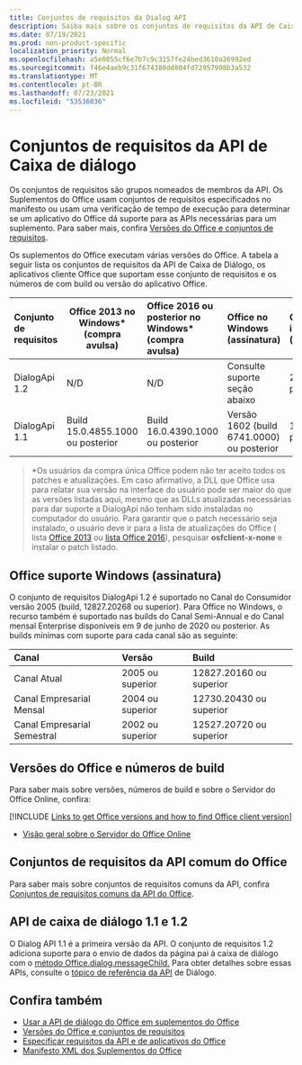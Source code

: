 ```yaml
---
title: Conjuntos de requisitos da Dialog API
description: Saiba mais sobre os conjuntos de requisitos da API de Caixa de Diálogo.
ms.date: 07/19/2021
ms.prod: non-product-specific
localization_priority: Normal
ms.openlocfilehash: a5e0855cf6e7b7c9c3157fe24bed3610a26992ed
ms.sourcegitcommit: f46e4aeb9c31f674380dd804fd72957998b3a532
ms.translationtype: MT
ms.contentlocale: pt-BR
ms.lasthandoff: 07/23/2021
ms.locfileid: "53536036"
---
```

# <a name="dialog-api-requirement-sets"></a>Conjuntos de requisitos da API de Caixa de diálogo

Os conjuntos de requisitos são grupos nomeados de membros da API. Os Suplementos do Office usam conjuntos de requisitos especificados no manifesto ou usam uma verificação de tempo de execução para determinar se um aplicativo do Office dá suporte para as APIs necessárias para um suplemento. Para saber mais, confira [Versões do Office e conjuntos de requisitos](../../develop/office-versions-and-requirement-sets.md).

Os suplementos do Office executam várias versões do Office. A tabela a seguir lista os conjuntos de requisitos da API de Caixa de Diálogo, os aplicativos cliente Office que suportam esse conjunto de requisitos e os números de com build ou versão do aplicativo Office.

|  Conjunto de requisitos  | Office 2013 no Windows\*<br>(compra avulsa) | Office 2016 ou posterior no Windows\*<br>(compra avulsa)   | Office no Windows<br>(assinatura) |  Office no iPad<br>(assinatura)  |  Office no Mac<br>(assinatura)  | Office na Web  |  Servidor do Office Online  |
|:-----|-----|:-----|:-----|:-----|:-----|:-----|:-----|
| DialogApi 1.2  | N/D | N/D | Consulte suporte<br>seção abaixo | 2.37 ou posterior | 16.37 ou posterior | Junho de 2020 | N/A |
| DialogApi 1.1  | Build 15.0.4855.1000 ou posterior | Build 16.0.4390.1000 ou posterior | Versão 1602 (build 6741.0000) ou posterior | 1.22 ou posterior | 15.20 ou posterior | Janeiro de 2017 | Versão 1608 (build 7601.6800) ou posterior|

>\*Os usuários da compra única Office podem não ter aceito todos os patches e atualizações. Em caso afirmativo, a DLL que Office usa para relatar sua versão na interface do usuário pode ser maior do que as versões listadas aqui, mesmo que as DLLs atualizadas necessárias para dar suporte a DialogApi não tenham sido instaladas no computador do usuário. Para garantir que o patch necessário seja instalado, o usuário deve ir para a lista de atualizações do Office ( lista [Office 2013](/officeupdates/msp-files-office-2013) ou [lista Office 2016](/officeupdates/msp-files-office-2016)), pesquisar **osfclient-x-none** e instalar o patch listado.

## <a name="office-on-windows-subscription-support"></a>Office suporte Windows (assinatura)

O conjunto de requisitos DialogApi 1.2 é suportado no Canal do Consumidor versão 2005 (build, 12827.20268 ou superior). Para Office no Windows, o recurso também é suportado nas builds do Canal Semi-Annual e do Canal mensal Enterprise disponíveis em 9 de junho de 2020 ou posterior. As builds mínimas com suporte para cada canal são as seguinte:  

|Canal | Versão | Build|
|:-----|:-----|:-----|
|Canal Atual | 2005 ou superior | 12827.20160 ou superior|
|Canal Empresarial Mensal | 2004 ou superior | 12730.20430 ou superior|
|Canal Empresarial Semestral | 2002 ou superior | 12527.20720 ou superior|

## <a name="office-versions-and-build-numbers"></a>Versões do Office e números de build

Para saber mais sobre versões, números de build e sobre o Servidor do Office Online, confira:

[!INCLUDE [Links to get Office versions and how to find Office client version](../../includes/links-get-office-versions-builds.md)]
- [Visão geral sobre o Servidor do Office Online](/officeonlineserver/office-online-server-overview)

## <a name="office-common-api-requirement-sets"></a>Conjuntos de requisitos da API comum do Office

Para saber mais sobre conjuntos de requisitos comuns da API, confira [Conjuntos de requisitos comuns da API do Office](office-add-in-requirement-sets.md).

## <a name="dialog-api-11-and-12"></a>API de caixa de diálogo 1.1 e 1.2

O Dialog API 1.1 é a primeira versão da API. O conjunto de requisitos 1.2 adiciona suporte para o envio de dados da página pai à caixa de diálogo com o [método Office.dialog.messageChild.](/javascript/api/office/office.dialog#messageChild_message_) Para obter detalhes sobre essas APIs, consulte o [tópico de referência da API](/javascript/api/office/office.ui) de Diálogo.

## <a name="see-also"></a>Confira também

- [Usar a API de diálogo do Office em suplementos do Office](../../develop/dialog-api-in-office-add-ins.md)
- [Versões do Office e conjuntos de requisitos](../../develop/office-versions-and-requirement-sets.md)
- [Especificar requisitos da API e de aplicativos do Office](../../develop/specify-office-hosts-and-api-requirements.md)
- [Manifesto XML dos Suplementos do Office](../../develop/add-in-manifests.md)
